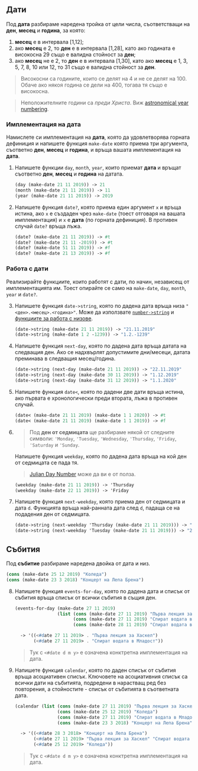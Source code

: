 ## Дати
Под **дата** разбираме наредена тройка от цели числа, съответстващи на **ден**, **месец** и **година**, за която:
  1. **месец** е в интервала [1,12];
  2. ако **месец** е 2, то **ден** е в интервала [1,28], като ако годината е високосна 29 също е валидна стойност за **ден**;
  3. ако **месец** не е 2, то **ден** е в интервала [1,30], като ако **месец** е 1, 3, 5, 7, 8, 10 или 12, то 31 също е валидна стойност за **ден**.

  > Високосни са годините, които се делят на 4 и не се делят на 100. Обаче ако някоя година се дели на 400, тогава тя също е високосна.

  > Неположителните години са _преди Христа_. Виж [astronomical year numbering](https://en.wikipedia.org/wiki/Astronomical_year_numbering).

### Имплементация на дата
Намислете си имплементация на **дата**, която да удовлетворява горната дефиниция и напишете функция `make-date` която приема три аргумента, съответно **ден**, **месец** и **година**, и връща вашата имплементация на **дата**.

 1. Напишете функции `day`, `month`, `year`, които приемат **дата** и връщат съответно **ден**, **месец** и **година** на датата.
    ```scheme
    (day (make-date 21 11 2019)) -> 21
    (month (make-date 21 11 2019)) -> 11
    (year (make-date 21 11 2019)) -> 2019
    ```

 2. Напишете функция `date?`, която приема един аргумент `x` и връща истина, ако `x` е създаден чрез `make-date` (тоест отговаря на вашата имплементация) и `x` е **дата** (по горната дефиниция). В противен случай `date?` връща лъжа.
    ```scheme
    (date? (make-date 21 11 2019)) -> #t
    (date? (make-date 21 11 -2019)) -> #t
    (date? (make-date 51 11 2019)) -> #f
    (date? (make-date 21 13 2019)) -> #f
    ```

### Работа с дати
Реализирайте функциите, които работят с дати, по начин, независещ от имплементацията им. Тоест опирайте се само на `make-date`, `day`, `month`, `year` и `date?`.

 3. Напишете функция `date->string`, която по дадена дата връща низа `"<ден>.<месец>.<година>"`. Може да използвате [`number->string`][number-string] и [функциите за работа с низове][racket-strings].
    ```scheme
    (date->string (make-date 21 11 2019)) -> "21.11.2019"
    (date->string (make-date 1 2 -1239)) -> "1.2.-1239"
    ```
[number-string]: https://docs.racket-lang.org/reference/generic-numbers.html#%28def._%28%28quote._~23~25kernel%29._number-~3estring%29%29
[racket-strings]: https://docs.racket-lang.org/reference/strings.html
    
 4. Напишете функция `next-day`, която по дадена дата връща датата на следващия ден. Ако се надхвърлят допустимите дни/месеци, датата преминава в следващия месец/година.
    ```scheme
    (date->string (next-day (make-date 21 11 2019)) -> "22.11.2019"
    (date->string (next-day (make-date 30 11 2019)) -> "1.12.2019"
    (date->string (next-day (make-date 31 12 2019)) -> "1.1.2020"
    ```
    
 5. Напишете функция `date<`, която по дадени две дати връща истина, ако първата е хронологически преди втората, лъжа в противен случай.
    ```scheme
    (date< (make-date 21 11 2019) (make-date 1 1 2020)) -> #t
    (date< (make-date 21 11 2019) (make-date 1 1 2019)) -> #f
    ```
    
 6. > Под **ден от седмицата** ще разбираме някой от следните символи: `'Monday`, `'Tuesday`, `'Wednesday`, `'Thursday`, `'Friday`, `'Saturday` и `'Sunday`.
    
    Напишете функция `weekday`, която по дадена дата връща на кой ден от седмицата се пада тя.

    > [Julian Day Number][jd] може да ви е от полза.
    ```scheme
    (weekday (make-date 21 11 2019)) -> 'Thursday
    (weekday (make-date 22 11 2019)) -> 'Friday
    ```
[jd]: https://en.wikipedia.org/wiki/Julian_day
    
 7. Напишете функция `next-weekday`, която приема ден от седмицата и дата `d`. Функцията връща най-ранната дата след `d`, падаща се на подадения ден от седмицата.
    ```scheme
    (date->string (next-weekday 'Thursday (make-date 21 11 2019))) -> "21.11.2019"
    (date->string (next-weekday 'Tuesday (make-date 21 11 2019))) -> "26.11.2019"
    ```


## Събития
Под **събитие** разбираме наредена двойка от дата и низ.
```scheme
(cons (make-date 25 12 2019) "Коледа")
(cons (make-date 23 3 2018) "Концерт на Лепа Брена")
```

 8. Напишете функция `events-for-day`, която по дадена дата и списък от събития връща списък от всички събития в същия ден.
    ```scheme
    (events-for-day (make-date 27 11 2019)
                    (list (cons (make-date 27 11 2019) "Първа лекция за Хаскел")
                          (cons (make-date 27 11 2019) "Спират водата в Младост")
                          (cons (make-date 28 11 2019) "Спират водата в Лозенец")))
    
      -> '((<#date 27 11 2019> . "Първа лекция за Хаскел")
           (<#date 27 11 2019> . "Спират водата в Младост"))
    ```
    > Тук с `<#date d m y>` е означена конктретна имплементация на дата.
    
 9. Напишете функция `calendar`, която по даден списък от събития връща асоциативен списък. Ключовете на асоциативния списък са всички дати на събитията, подредени в нарастващ ред без повторения, а стойностите - списък от събитията в съответната дата.
    ```scheme
    (calendar (list (cons (make-date 27 11 2019) "Първа лекция за Хаскел")
                    (cons (make-date 25 12 2019) "Коледа")
                    (cons (make-date 27 11 2019) "Спират водата в Младост")
                    (cons (make-date 23 3 2018) "Концерт на Лепа Брена")))

      -> '((<#date 28 3 2018> "Концерт на Лепа Брена")
           (<#date 27 11 2019> "Първа лекция за Хаскел" "Спират водата в Младост")
           (<#date 25 12 2019> "Коледа"))
    ```
    > Тук с `<#date d m y>` е означена конктретна имплементация на дата.
